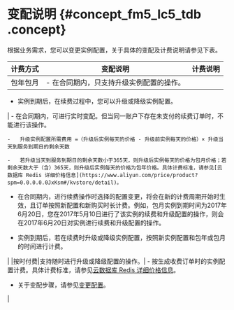 # 变配说明 {#concept_fm5_lc5_tdb .concept}

根据业务需求，您可以变更实例配置，关于具体的变配及计费说明请参见下表。

|计费方式|变配说明|计费说明|
|----|----|----|
|包年包月| -   在合同期内，只支持升级实例配置的操作。

-   实例到期后，在续费过程中，您可以升级或降级实例配置。

 | -   在合同期内，可进行实时变配。但当同一账户下存在未支付的续费订单时，不能进行该操作。

    -   升级实例配置所需费用 =（升级后实例每天的价格 - 升级前实例每天的价格）× 升级当天到服务到期日的剩余天数

    -   若升级当天到服务到期日的剩余天数小于365天，则升级后实例每天的价格为包月价格；若剩余天数大于（含）365天，则升级后实例每天的价格为包年价格。具体计费标准，请参见[云数据库 Redis 详细价格信息](https://www.aliyun.com/price/product?spm=0.0.0.0.0JxKsm#/kvstore/detail)。

-   在合同期内，进行续费操作时选择的配置变更，将会在新的计费周期开始时生效，且订单按照新配置和新购买时长计费。例如，包月实例到期时间为2017年6月20日，您在2017年5月10日进行了该实例的续费和升级配置的操作，则会在2017年6月20日对实例进行续费和升级配置的操作。

-   实例到期后，若在续费时升级或降级实例配置，按照新实例配置和包年或包月的时间进行计费。

 |
|按时付费|支持随时进行升级或降级配置的操作。| -   按生成收费订单时的实例配置计费。具体计费标准，请参见[云数据库 Redis 详细价格信息](https://www.aliyun.com/price/product?#/kvstore/detail)。

-   关于变配步骤，请参见[变更配置](../intl.zh-CN/用户指南/管理实例/变更配置.md#)。

 |


